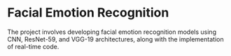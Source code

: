 # Facial Emotion Recognition

The project involves developing facial emotion recognition models using CNN, ResNet-59, and VGG-19 architectures, along with the implementation of real-time code.
